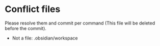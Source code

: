 # Conflict files
Please resolve them and commit per command (This file will be deleted before the commit).
- Not a file: .obsidian/workspace